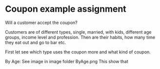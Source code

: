 # Coupon example assignment

Will a customer accept the coupon?


Customers are of different types, single, married, with kids, different age groups, income level and profession. Then are their habits, how many time they eat out and go to bar etc. 

First let see which type uses the coupon more and what kind of coupon. 

By Age: See image in image folder ByAge.png 
 This show that 